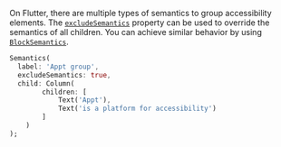 On Flutter, there are multiple types of semantics to group accessibility elements. The [`excludeSemantics`](https://api.flutter.dev/flutter/widgets/Semantics/excludeSemantics.html) property can be used to override the semantics of all children. You can achieve similar behavior by using [`BlockSemantics`](https://api.flutter.dev/flutter/widgets/BlockSemantics-class.html).

```dart
Semantics(
  label: 'Appt group',
  excludeSemantics: true,
  child: Column(
        children: [
            Text('Appt'),
            Text('is a platform for accessibility')
        ]
    )
);
```
